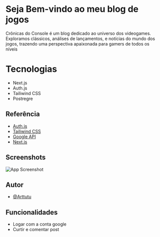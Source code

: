 
# Seja Bem-vindo ao meu blog de jogos

Crônicas do Console é um blog dedicado ao universo dos videogames. Exploramos clássicos, análises de lançamentos, e notícias do mundo dos jogos, trazendo uma perspectiva apaixonada para gamers de todos os níveis

# Tecnologias

* Next.js 
* Auth.js
* Tailiwind CSS
* Postregre



## Referência

 - [Auth.js](https://authjs.dev/)
 - [Tailiwind CSS](https://tailwindcss.com/)
 - [Google API](https://console.cloud.google.com/apis/library)
 - [Next.js](https://nextjs.org/)


## Screenshots

![App Screenshot](https://via.placeholder.com/468x300?text=App+Screenshot+Here)


## Autor

- [@Arttutu](https://github.com/Arttutu)


## Funcionalidades

- Logar com a conta google
- Curtir e comentar post


